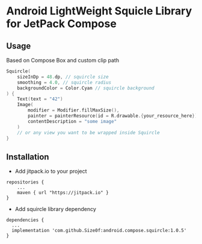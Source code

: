 # Android LightWeight Squicle Library for JetPack Compose

## Usage

Based on Compose Box and custom clip path
```kotlin
Squircle(
    sizeInDp = 48.dp, // squircle size
    smoothing = 4.0, // squircle radius
    backgroundColor = Color.Cyan // squircle background
) {
    Text(text = "42")
    Image(
        modifier = Modifier.fillMaxSize(),
        painter = painterResource(id = R.drawable.{your_resource_here}),
        contentDescription = "some image"
    )
    // or any view you want to be wrapped inside Squircle
}
```

## Installation
- Add jitpack.io to your project
```
repositories {
    ...
    maven { url "https://jitpack.io" }
}
```
- Add squircle library dependency
``` 
dependencies { 
  ...
  implementation 'com.github.Size0f:android.compose.squircle:1.0.5'
}
```
